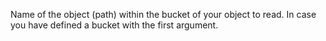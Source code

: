Name of the object (path) within the bucket of your object to read. In case you have defined a bucket with the first argument.